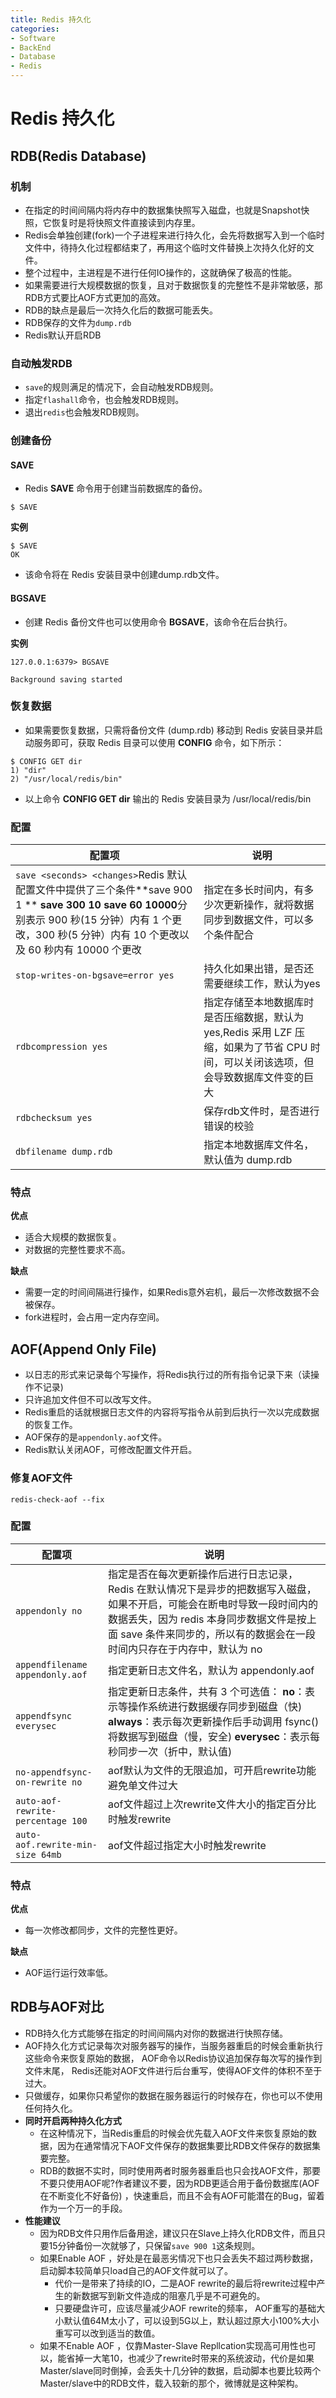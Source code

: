 ```yaml
---
title: Redis 持久化
categories:
- Software
- BackEnd
- Database
- Redis
---
```

# Redis 持久化

## RDB(Redis Database)

### 机制

- 在指定的时间间隔内将内存中的数据集快照写入磁盘，也就是Snapshot快照，它恢复时是将快照文件直接读到内存里。
- Redis会单独创建(fork)一个子进程来进行持久化，会先将数据写入到一个临时文件中，待持久化过程都结束了，再用这个临时文件替换上次持久化好的文件。
- 整个过程中，主进程是不进行任何IO操作的，这就确保了极高的性能。
- 如果需要进行大规模数据的恢复，且对于数据恢复的完整性不是非常敏感，那RDB方式要比AOF方式更加的高效。
- RDB的缺点是最后一次持久化后的数据可能丢失。
- RDB保存的文件为`dump.rdb`
- Redis默认开启RDB

### 自动触发RDB

- `save`的规则满足的情况下，会自动触发RDB规则。
- 指定`flashall`命令，也会触发RDB规则。
- 退出`redis`也会触发RDB规则。

### 创建备份

#### SAVE

- Redis **SAVE** 命令用于创建当前数据库的备份。

```
$ SAVE
```

**实例**

```
$ SAVE
OK
```

- 该命令将在 Redis 安装目录中创建dump.rdb文件。

#### BGSAVE

- 创建 Redis 备份文件也可以使用命令 **BGSAVE**，该命令在后台执行。

**实例**

```
127.0.0.1:6379> BGSAVE

Background saving started
```

### 恢复数据

- 如果需要恢复数据，只需将备份文件 (dump.rdb) 移动到 Redis 安装目录并启动服务即可，获取 Redis 目录可以使用 **CONFIG** 命令，如下所示：

```
$ CONFIG GET dir
1) "dir"
2) "/usr/local/redis/bin"
```

- 以上命令 **CONFIG GET dir** 输出的 Redis 安装目录为 /usr/local/redis/bin

### 配置

| 配置项                                                       | 说明                                                         |
| ------------------------------------------------------------ | ------------------------------------------------------------ |
| `save <seconds> <changes>`Redis 默认配置文件中提供了三个条件**save 900 1 ** **save 300 10** **save 60 10000**分别表示 900 秒(15 分钟）内有 1 个更改，300 秒(5 分钟）内有 10 个更改以及 60 秒内有 10000 个更改 | 指定在多长时间内，有多少次更新操作，就将数据同步到数据文件，可以多个条件配合 |
| `stop-writes-on-bgsave=error yes`                            | 持久化如果出错，是否还需要继续工作，默认为yes                  |
| `rdbcompression yes`                                         | 指定存储至本地数据库时是否压缩数据，默认为 yes,Redis 采用 LZF 压缩，如果为了节省 CPU 时间，可以关闭该选项，但会导致数据库文件变的巨大 |
| `rdbchecksum yes`                                            | 保存rdb文件时，是否进行错误的校验                             |
| `dbfilename dump.rdb`                                        | 指定本地数据库文件名，默认值为 dump.rdb                       |

### 特点

**优点**

- 适合大规模的数据恢复。
- 对数据的完整性要求不高。

**缺点**

- 需要一定的时间间隔进行操作，如果Redis意外宕机，最后一次修改数据不会被保存。
- fork进程时，会占用一定内存空间。

## AOF(Append Only File)

- 以日志的形式来记录每个写操作，将Redis执行过的所有指令记录下来（读操作不记录)
- 只许追加文件但不可以改写文件。
- Redis重启的话就根据日志文件的内容将写指令从前到后执行一次以完成数据的恢复工作。
- AOF保存的是`appendonly.aof`文件。
- Redis默认关闭AOF，可修改配置文件开启。

### 修复AOF文件

```
redis-check-aof --fix
```

### 配置

| 配置项                            | 说明                                                         |
| --------------------------------- | ------------------------------------------------------------ |
| `appendonly no`                   | 指定是否在每次更新操作后进行日志记录，Redis 在默认情况下是异步的把数据写入磁盘，如果不开启，可能会在断电时导致一段时间内的数据丢失，因为 redis 本身同步数据文件是按上面 save 条件来同步的，所以有的数据会在一段时间内只存在于内存中，默认为 no |
| `appendfilename appendonly.aof`   | 指定更新日志文件名，默认为 appendonly.aof                     |
| `appendfsync everysec`            | 指定更新日志条件，共有 3 个可选值： **no**：表示等操作系统进行数据缓存同步到磁盘（快) **always**：表示每次更新操作后手动调用 fsync() 将数据写到磁盘（慢，安全) **everysec**：表示每秒同步一次（折中，默认值) |
| `no-appendfsync-on-rewrite no`    | aof默认为文件的无限追加，可开启rewrite功能避免单文件过大     |
| `auto-aof-rewrite-percentage 100` | aof文件超过上次rewrite文件大小的指定百分比时触发rewrite      |
| `auto-aof.rewrite-min-size 64mb`  | aof文件超过指定大小时触发rewrite                             |

### 特点

**优点**

- 每一次修改都同步，文件的完整性更好。

**缺点**

- AOF运行运行效率低。

## RDB与AOF对比

-  RDB持久化方式能够在指定的时间间隔内对你的数据进行快照存储。
- AOF持久化方式记录每次对服务器写的操作，当服务器重启的时候会重新执行这些命令来恢复原始的数据， AOF命令以Redis协议追加保存每次写的操作到文件末尾， Redis还能对AOF文件进行后台重写，使得AOF文件的体积不至于过大。
- 只做缓存，如果你只希望你的数据在服务器运行的时候存在，你也可以不使用任何持久化。
- **同时开启两种持久化方式**
    - 在这种情况下，当Redis重启的时候会优先载入AOF文件来恢复原始的数据，因为在通常情况下AOF文件保存的数据集要比RDB文件保存的数据集要完整。
    - RDB的数据不实时，同时使用两者时服务器重启也只会找AOF文件，那要不要只使用AOF呢?作者建议不要，因为RDB更适合用于备份数据库(AOF在不断变化不好备份) ，快速重启，而且不会有AOF可能潜在的Bug，留着作为一个万一的手段。
- **性能建议**
    - 因为RDB文件只用作后备用途，建议只在Slave上持久化RDB文件，而且只要15分钟备份一次就够了，只保留`save 900 1`这条规则。
    - 如果Enable AOF ，好处是在最恶劣情况下也只会丢失不超过两秒数据，启动脚本较简单只load自己的AOF文件就可以了。
        - 代价一是带来了持续的IO，二是AOF rewrite的最后将rewrite过程中产生的新数据写到新文件造成的阻塞几乎是不可避免的。
        - 只要硬盘许可，应该尽量减少AOF rewrite的频率， AOF重写的基础大小默认值64M太小了，可以设到5G以上，默认超过原大小100%大小重写可以改到适当的数值。
    - 如果不Enable AOF ，仅靠Master-Slave Repllcation实现高可用性也可以，能省掉一大笔10，也减少了rewrite时带来的系统波动，代价是如果Master/slave同时倒掉，会丢失十几分钟的数据，启动脚本也要比较两个Master/slave中的RDB文件，载入较新的那个，微博就是这种架构。